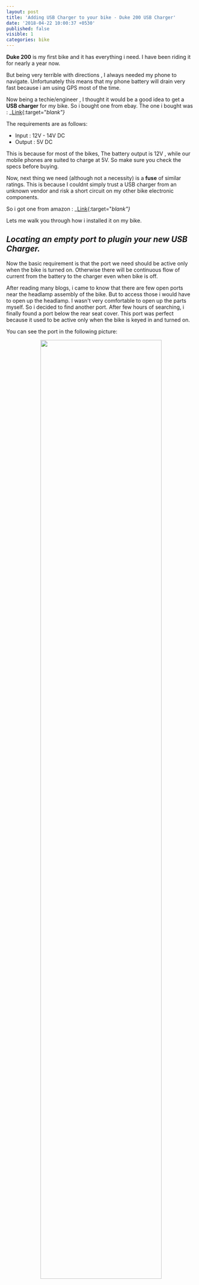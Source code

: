 ```yaml
---
layout: post
title: 'Adding USB Charger to your bike - Duke 200 USB Charger'
date: '2018-04-22 10:00:37 +0530'
published: false
visible: 1
categories: bike
---
```


**Duke 200** is my first bike and it has everything i need. I have been riding it for nearly a year now.

But being very terrible with directions , I always needed my phone to navigate. Unfortunately this means that my phone battery will drain
very fast because i am using GPS most of the time.

Now being a techie/engineer , I thought it would be a good idea to get a **USB charger** for my bike.
So i bought one from ebay.
The one i bought was : _[Link](http://www.ebay.in/itm/262358501111?ssPageName=STRK:MEWNX:IT&_trksid=p3984.m1497.l2649){:target="_blank"}_

The requirements are as follows:

- Input : 12V - 14V DC
- Output : 5V DC

This is because for most of the bikes, The battery output is 12V , while our mobile phones are suited to charge at 5V.
So make sure you check the specs before buying.

Now, next thing we need (although not a necessity) is a **fuse** of similar ratings. This is because I couldnt simply trust a USB charger from an unknown vendor and risk a short circuit on my other bike electronic components.

So i got one from amazon : _[Link](http://www.amazon.in/Generic-Inline-Holder-Motorcycle-Motorbike/dp/B01AG94WYY?ie=UTF8&psc=1&redirect=true&ref_=oh_aui_detailpage_o00_s00){:target="_blank"}_

Lets me walk you through how i installed it on my bike.

***Locating an empty port to plugin your new USB Charger.***
------------

Now the basic requirement is that the port we need should be active only when the bike is turned on. Otherwise there will be continuous flow of current from the battery to the charger even when bike is off.


After reading many blogs, i came to know that there are few open ports near the headlamp assembly of the bike. But to access those i would have to open up the headlamp. I wasn't very comfortable to open up the parts myself. So i decided to find another port.
After few hours of searching, i finally found a port below the rear seat cover. This port was perfect because it used to be active only when the bike is keyed in and turned on.

You can see the port in the following picture:
<div style="text-align:center">
<img src="https://raw.githubusercontent.com/master-atul/blog-atul/master/assets/Duke200/rear-seat1.jpg" style="width: 80%;display: inline;"/>
</div>
<br/>


Now , this port has a cover on it . Just slightly remove it. And you should see few pins.

**Credits**:

I took the images for illustrations from :

  - theautomotiveindia.com
